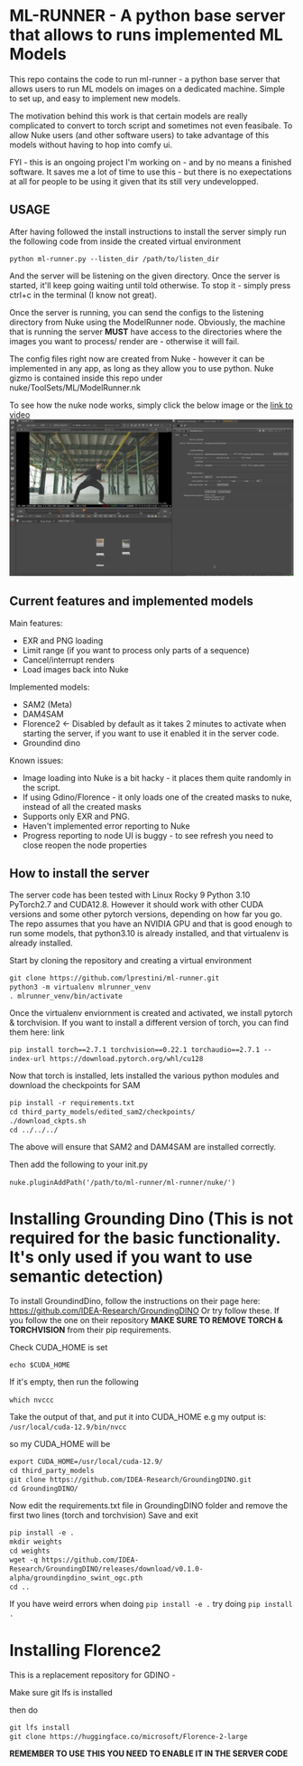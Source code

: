 # ML-RUNNER - A python base server that allows to runs implemented ML Models

This repo contains the code to run ml-runner - a python base server that allows users to run ML models on images on a dedicated machine. 
Simple to set up, and easy to implement new models.

The motivation behind this work is that certain models are really complicated to convert to torch script and sometimes not even feasibale. To allow Nuke users (and other software users) to take advantage of this models without having to hop into comfy ui.   

FYI - this is an ongoing project I'm working on - and by no means a finished software. 
It saves me a lot of time to use this - but there is no exepectations at all for people to be using it given that its still very undevelopped.


## USAGE
After having followed the install instructions to install the server simply run the following code from inside the created virtual environment

```
python ml-runner.py --listen_dir /path/to/listen_dir
```

And the server will be listening on the given directory. Once the server is started, it'll keep going waiting until told otherwise. 
To stop it - simply press ctrl+c in the terminal (I know not great). 

Once the server is running, you can send the configs to the listening directory from Nuke using the ModelRunner node. 
Obviously, the machine that is running the server **MUST** have access to the directories where the images you want to process/ render are - otherwise it will fail. 

The config files right now are created from Nuke - however it can be implemented in any app, as long as they allow you to use python. 
Nuke gizmo is contained inside this repo under nuke/ToolSets/ML/ModelRunner.nk

To see how the nuke node works, simply click the below image or the [link to video](https://vimeo.com/1116518771)
[![ModelRunner for Nuke Tutorial](https://raw.githubusercontent.com/lprestini/ml-runner/refs/heads/main/assets/icon.png)](https://vimeo.com/1116518771)


## Current features and implemented models
Main features:
- EXR and PNG loading
- Limit range (if you want to process only parts of a sequence)
- Cancel/interrupt renders
- Load images back into Nuke

Implemented models:
- SAM2 (Meta)
- DAM4SAM
- Florence2  <- Disabled by default as it takes 2 minutes to activate when starting the server, if you want to use it enabled it in the server code.
- Groundind dino

Known issues: 
- Image loading into Nuke is a bit hacky - it places them quite randomly in the script. 
- If using Gdino/Florence - it only loads one of the created masks to nuke, instead of all the created masks
- Supports only EXR and PNG. 
- Haven't implemented error reporting to Nuke 
- Progress reporting to node UI is buggy - to see refresh you need to close reopen the node properties

## How to install the server 
The server code has been tested with Linux Rocky 9 Python 3.10 PyTorch2.7 and CUDA12.8. However it should work with other CUDA versions and some other pytorch versions, depending on how far you go. 
The repo assumes that you have an NVIDIA GPU and that is good enough to run some models, that python3.10 is already installed, and that virtualenv is already installed. 

Start by cloning the repository and creating a virtual environment

```
git clone https://github.com/lprestini/ml-runner.git
python3 -m virtualenv mlrunner_venv
. mlrunner_venv/bin/activate
```

Once the virtualenv enviornment is created and activated, we install pytorch & torchvision. If you want to install a different version of torch, you can find them here: link

```
pip install torch==2.7.1 torchvision==0.22.1 torchaudio==2.7.1 --index-url https://download.pytorch.org/whl/cu128
```

Now that torch is installed, lets installed the various python modules and download the checkpoints for SAM
```
pip install -r requirements.txt
cd third_party_models/edited_sam2/checkpoints/
./download_ckpts.sh
cd ../../../
```

The above will ensure that SAM2 and DAM4SAM are installed correctly.

Then add the following to your init.py 

`nuke.pluginAddPath('/path/to/ml-runner/ml-runner/nuke/')`

# Installing Grounding Dino (This is not required for the basic functionality. It's only used if you want to use semantic detection)
To install GroundindDino, follow the instructions on their page here: https://github.com/IDEA-Research/GroundingDINO
Or try follow these. 
If you follow the one on their repository **MAKE SURE TO REMOVE TORCH & TORCHVISION** from their pip requirements.

Check CUDA_HOME is set 
```
echo $CUDA_HOME
```

If it's empty, then run the following 

`which nvccc`

Take the output of that, and put it into CUDA_HOME 
e.g my output is:
`/usr/local/cuda-12.9/bin/nvcc`

so my CUDA_HOME will be 

```
export CUDA_HOME=/usr/local/cuda-12.9/
cd third_party_models
git clone https://github.com/IDEA-Research/GroundingDINO.git
cd GroundingDINO/
```

Now edit the requirements.txt file in GroundingDINO folder and remove the first two lines (torch and torchvision)
Save and exit

```
pip install -e .
mkdir weights
cd weights
wget -q https://github.com/IDEA-Research/GroundingDINO/releases/download/v0.1.0-alpha/groundingdino_swint_ogc.pth
cd ..
```

If you have weird errors when doing `pip install -e .` try doing `pip install .`


# Installing Florence2 
This is a replacement repository for GDINO - 

Make sure git lfs is installed 

then do 

```
git lfs install
git clone https://huggingface.co/microsoft/Florence-2-large
```

**REMEMBER TO USE THIS YOU NEED TO ENABLE IT IN THE SERVER CODE**


